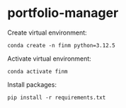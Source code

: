 # portfolio-manager
Create virtual environment:

```
conda create -n finm python=3.12.5
```

Activate virtual environment:

```
conda activate finm
```

Install packages:
```
pip install -r requirements.txt
```
